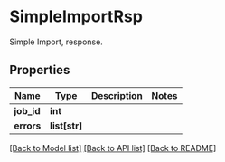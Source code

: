 # SimpleImportRsp

Simple Import, response. 

## Properties
Name | Type | Description | Notes
------------ | ------------- | ------------- | -------------
**job_id** | **int** |  | 
**errors** | **list[str]** |  | 

[[Back to Model list]](../README.md#documentation-for-models) [[Back to API list]](../README.md#documentation-for-api-endpoints) [[Back to README]](../README.md)


